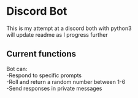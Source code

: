 # Discord Bot
This is my attempt at a discord both with python3 <br /> 
will update readme as I progress further <br />

## Current functions
Bot can: <br />
-Respond to specific prompts <br />
-Roll and return a random number between 1-6 <br />
-Send responses in private messages <br />